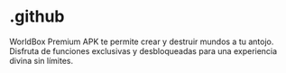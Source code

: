 # .github
WorldBox Premium APK te permite crear y destruir mundos a tu antojo. Disfruta de funciones exclusivas y desbloqueadas para una experiencia divina sin límites.
